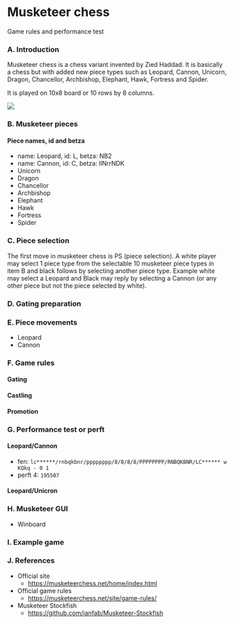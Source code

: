 # Musketeer chess
Game rules and performance test

### A. Introduction
Musketeer chess is a chess variant invented by Zied Haddad. It is basically a chess but with added new piece types such as Leopard, Cannon, Unicorn, Dragon, Chancellor, Archbishop, Elephant, Hawk, Fortress and Spider.

It is played on 10x8 board or 10 rows by 8 columns.

![](https://i.imgur.com/RmW4vkO.png)

### B. Musketeer pieces
#### Piece names, id and betza
* name: Leopard, id: L, betza: NB2
* name: Cannon, id: C, betza: llNrrNDK
* Unicorn
* Dragon
* Chancellor
* Archbishop
* Elephant
* Hawk
* Fortress
* Spider

### C. Piece selection
The first move in musketeer chess is PS (piece selection). A white player may select 1 piece type from the selectable 10 musketeer piece types in item B and black follows by selecting another piece type. Example white may select a Leopard and Black may reply by selecting a Cannon (or any other piece but not the piece selected by white).

### D. Gating preparation

### E. Piece movements
* Leopard
* Cannon

### F. Game rules

#### Gating

#### Castling

#### Promotion

### G. Performance test or perft
#### Leopard/Cannon
* fen: `lc******/rnbqkbnr/pppppppp/8/8/8/8/PPPPPPPP/RNBQKBNR/LC****** w KQkq - 0 1`
* perft 4: `195507`
#### Leopard/Unicron

### H. Musketeer GUI
  * Winboard

### I. Example game

### J. References
* Official site
  * https://musketeerchess.net/home/index.html
* Official game rules
  * https://musketeerchess.net/site/game-rules/
* Musketeer Stockfish
  * https://github.com/ianfab/Musketeer-Stockfish


